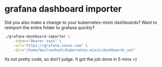 # grafana dashboard importer

Did you also make a change to your kubernetes-mixin dashboards? Want to reimport the entire folder to grafana quickly?
```bash
./grafana-dashboard-importer \
    -token="Bearer xxxx" \
    -url="https://grafana.xxxxx.com" \
    -dir="/home/bwilsonhunt/kubernetes-mixin/dashboards_out"
```

Its not pretty code, so don't judge. It got the job done in 5 mins =)